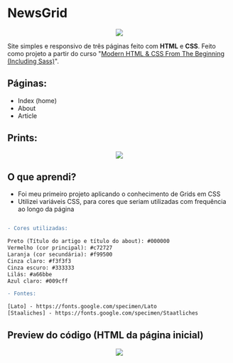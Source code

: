 # NewsGrid
<p Align=center>
<img src="https://lh3.googleusercontent.com/-l9MdQxwLCv8/YMD_q5t3XNI/AAAAAAAAA7w/A_1lG7sE0SsBM5OJO6hTQEFt2d9L3I6fgCLcBGAsYHQ/s16000/image.png">
</p>

Site simples e responsivo de três páginas feito com **HTML** e **CSS**. Feito como projeto a partir do curso "[Modern HTML & CSS From The Beginning (Including Sass)](https://www.udemy.com/course/modern-html-css-from-the-beginning/)".
## Páginas:
- Index (home)
- About
- Article

## Prints:
<p Align=center>
<img src="https://1.bp.blogspot.com/-yqe3XhEDxJA/YMEQrOZYr0I/AAAAAAAAA8I/aLoBiwT0uO0fDHQk-QTzo5y1hpvZpDjxgCLcBGAsYHQ/s830/Frame%2B1.png">
</p>

## O que aprendi? 
- Foi meu primeiro projeto aplicando o conhecimento de Grids em CSS
- Utilizei variáveis CSS, para cores que seriam utilizadas com frequência ao longo da página


````diff

- Cores utilizadas:

Preto (Título do artigo e título do about): #000000
Vermelho (cor principal): #c72727
Laranja (cor secundária): #f99500
Cinza claro: #f3f3f3
Cinza escuro: #333333
Lilás: #a66bbe
Azul claro: #009cff

- Fontes:

[Lato] - https://fonts.google.com/specimen/Lato
[Staaliches] - https://fonts.google.com/specimen/Staatliches
````

## Preview do código (HTML da página inicial)
<p Align=center>
<img src="https://lh3.googleusercontent.com/-stk-STfdMBc/YMENw5aJiAI/AAAAAAAAA74/JmiEZUuyuEcoo_vES7l-KJ29gsTsQNdqQCLcBGAsYHQ/s16000/image.png">
</p>

